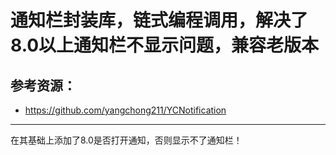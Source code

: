 
# 通知栏封装库，链式编程调用，解决了8.0以上通知栏不显示问题，兼容老版本

## 参考资源：
- https://github.com/yangchong211/YCNotification
-------------------------------------
在其基础上添加了8.0是否打开通知，否则显示不了通知栏！
